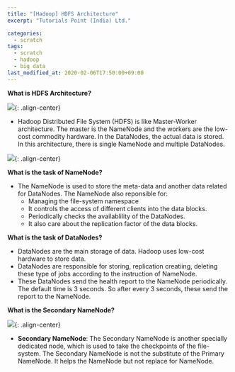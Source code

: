```yaml
---
title: "[Hadoop] HDFS Architecture"
excerpt: "Tutorials Point (India) Ltd."

categories:
  - scratch
tags:
  - scratch
  - hadoop
  - big data
last_modified_at: 2020-02-06T17:50:00+09:00
---
```


**What is HDFS Architecture?**  

![](https://eliotjang.github.io/assets/images/hadoop/hdfs-architecture.png){: .align-center}  

  - Hadoop Distributed File System (HDFS) is like Master-Worker architecture. The master is the NameNode and the workers are the low-cost commodity hardware. In the DataNodes, the actual data is stored. In this architecture, there is single NameNode and multiple DataNodes.  

![](https://eliotjang.github.io/assets/images/hadoop/hdfs-architecture2.png){: .align-center}  

**What is the task of NameNode?**  
  - The NameNode is used to store the meta-data and another data related for DataNodes. The NameNode also reponsible for:
    - Managing the file-system namespace
    - It controls the access of different clients into the data blocks.
    - Periodically checks the availablility of the DataNodes.
    - It also care about the replication factor of the data blocks.  

**What is the task of DataNodes?**  
  - DataNodes are the main storage of data. Hadoop uses low-cost hardware to store data.
  - DataNodes are responsible for storing, replication creatiing, deleting these type of jobs according to the instruction of NameNode.
  - These DataNodes send the health report to the NameNode periodically. The default time is 3 seconds. So after every 3 seconds, these send the report to the NameNode.  

**What is the Secondary NameNode?**  

![](https://eliotjang.github.io/assets/images/hadoop/hdfs-architecture3.png){: .align-center}  

  - **Secondary NameNode**: The Secondary NameNode is another specially dedicated node, which is used to take the checkpoints of the file-system. The Secondary NameNode is not the substitute of the Primary NameNode. It helps the NameNode but not replace for NameNode.  


